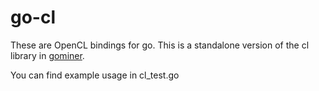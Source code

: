 # go-cl
These are OpenCL bindings for go. This is a standalone version of the cl library in [gominer](https://github.com/Dirbaio/gominer).

You can find example usage in cl_test.go
